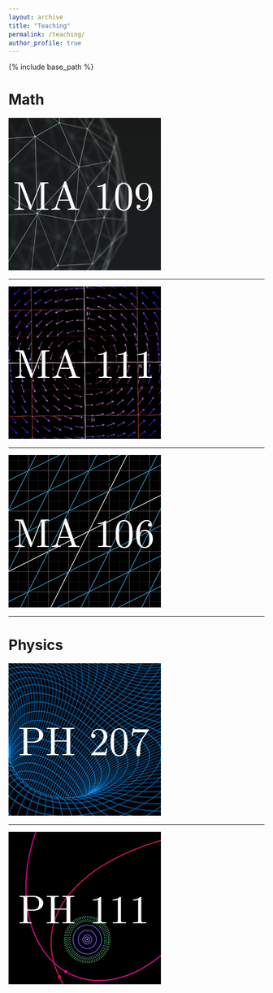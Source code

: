 ```yaml
---
layout: archive
title: "Teaching"
permalink: /teaching/
author_profile: true
---
```


{% include base_path %}

# Math

[![109.png](/images/109.png)](/ma109)

---

[![111.png](/images/111.png)](/ma111)

---

[![ma106.png](/images/ma106.png)](/ma106)

---

# Physics

[![207.png](/images/207.png)](/ph207)

---

[![ph111.png](/images/ph111.png)](/ph111)
